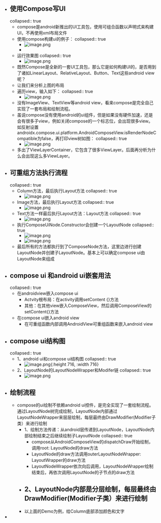 - ## 使用Compose写UI
  collapsed:: true
	- compose是android新推出的UI工具包，使用可组合函数以声明式来构建UI，不再使用xml布局文件
	- 使用compose构建ui的例子：
	  collapsed:: true
		- ![image.png](../assets/image_1684391017018_0.png)
		-
	- 运行效果图
	  collapsed:: true
		- ![image.png](../assets/image_1684391037897_0.png)
	- 既然Compose是全新的一套UI工具包，那么它是如何构建UI的，是否用到了诸如LinearLayout、RelativeLayout、Button、Text这些android view呢？
	- 让我们来分析上图的布局
	- 遍历view，输入如下：
	  collapsed:: true
		- ![image.png](../assets/image_1684391051742_0.png)
	- 没有ImageView、TextView等android view，看来compose是完全自己实现了一套布局和绘制流程。
	- 虽说compose没有使用android的ui组件，但是如果没有硬件加速，还是会有很多子view，例如关闭compose的一个标志位，会出现很多view。如反射设置androidx.compose.ui.platform.AndroidComposeView.isRenderNodeCompatible为false，再打印view树如图：
	  collapsed:: true
		- ![image.png](../assets/image_1684391066730_0.png)
	- 多出了ViewLayerContainer，它包含了很多ViewLayer。后面再分析为什么会出现这么多ViewLayer。
- ## 可重组方法执行流程
  collapsed:: true
	- Column方法，最后执行Layout方法
	  collapsed:: true
		- ![image.png](../assets/image_1684391338562_0.png)
	- Image方法，最后执行Layout方法
	  collapsed:: true
		- ![image.png](../assets/image_1684391352377_0.png)
	- Text方法一样最后执行Layout方法：Layout方法
	  collapsed:: true
		- ![image.png](../assets/image_1684391368858_0.png)
	- 执行ComposeUiNode.Constructor会创建一个LayoutNode
	  collapsed:: true
		- ![image.png](../assets/image_1684391380281_0.png)
		- ![image.png](../assets/image_1684391388575_0.png)
	- 最后所有的方法都执行到了ComposeNode方法，这里边进行创建LayoutNode并创建子LayoutNode。基本上可以确定compose ui由LayoutNode来组成
- ## compose ui 和android ui嵌套用法
  collapsed:: true
	- 在androidview嵌入compose ui
		- Actvity根布局：在activity调用setContent {}方法
		- 其他：在其他view嵌入ComposeView，然后调用ComposeView的setContent{}方法
	- 在compose ui嵌入android view
		- 在可重组函数内部调用AndroidView可重组函数来嵌入android view
- ## compose ui结构图
  collapsed:: true
	- 1、android ui和compose ui结构图
	  collapsed:: true
		- ![image.png](../assets/image_1684392051843_0.png){:height 716, :width 716}
	- 2、LayoutNode的LayoutNodeWrapper和Modifer链
	  collapsed:: true
		- ![image.png](../assets/image_1684392069097_0.png)
- ## 绘制流程
	- compose的ui绘制不依赖android ui控件，是完全实现了一套绘制流程。通过LayoutNode树完成绘制，LayoutNode内部通过LayoutNodeWrapper来层层绘制，每层最终由DrawModifier(Modifier子类）来进行绘制
		- 1、绘制方法传递：从android层传递到LayoutNode，LayoutNode内部绘制结束之后继续绘制子LayoutNode
		  collapsed:: true
			- compose从AndroidComposeView的dispatchDraw开始绘制，调用root: LayoutNode的draw方法
			- LayoutNode的draw方法调用outerLayoutNodeWrapper: LayoutWrapper的draw方法
			- LayoutNodeWrapper依次向后调用，LayoutNodeWrapper绘制结束后，再依次调用LayoutNode的子节点的draw方法
		- 2、LayoutNode内部是分层绘制，每层最终由DrawModifier(Modifier子类）来进行绘制
			-
		- 以上面的Demo为例，给Column底部添加颜色和文字
-